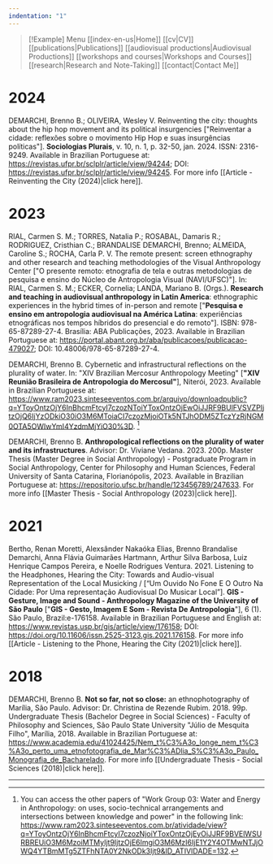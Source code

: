 ```yaml
---
indentation: "1"
---
```

> [!Example] Menu
> [[index-en-us|Home]]   [[cv|CV]]    [[publications|Publications]]   [[audiovisual productions|Audiovisual Productions]]    [[workshops and courses|Workshops and Courses]] [[research|Research and Note-Taking]] [[contact|Contact Me]]

# 2024

DEMARCHI, Brenno B.; OLIVEIRA, Wesley V. Reinventing the city: thoughts about the hip hop movement and its political insurgencies ["Reinventar a cidade: reflexões sobre o movimento Hip Hop e suas insurgências políticas"]. **Sociologias Plurais**, v. 10, n. 1, p. 32-50, jan. 2024. ISSN: 2316-9249. Available in Brazilian Portuguese at: https://revistas.ufpr.br/sclplr/article/view/94244; DOI: https://revistas.ufpr.br/sclplr/article/view/94245. For more info [[Article - Reinventing the City (2024)|click here]].

# 2023

RIAL, Carmen S. M.; TORRES, Natalia P.; ROSABAL, Damaris R.; RODRIGUEZ, Cristhian C.; BRANDALISE DEMARCHI, Brenno; ALMEIDA, Caroline S.; ROCHA, Carla P. V. The remote present: screen ethnography and other research and teaching methodologies of the Visual Anthropology Center ["O presente remoto: etnografia de tela e outras metodologias de pesquisa e ensino do Núcleo de Antropologia Visual (NAVI/UFSC)"]. In: RIAL, Carmen S. M.; ECKER, Cornelia; LANDA, Mariano B. (Orgs.). **Research and teaching in audiovisual anthropology in Latin America**: ethnographic experiences in the hybrid times of in-person and remote ["**Pesquisa e ensino em antropologia audiovisual na América Latina**: experiências etnográficas nos tempos híbridos do presencial e do remoto"]. ISBN: 978-65-87289-27-4. Brasília: ABA Publicações, 2023. Available in Brazilian Portuguese at: https://portal.abant.org.br/aba/publicacoes/publicacao-479027; DOI: 10.48006/978-65-87289-27-4.

DEMARCHI, Brenno B. Cybernetic and infrastructural reflections on the plurality of water. In: "XIV Brazilian Mercosur Anthropology Meeting" [**"XIV Reunião Brasileira de Antropologia do Mercosul"**], Niterói, 2023. Available in Brazilian Portuguese at: https://www.ram2023.sinteseeventos.com.br/arquivo/downloadpublic?q=YToyOntzOjY6InBhcmFtcyI7czozNToiYToxOntzOjEwOiJJRF9BUlFVSVZPIjtzOjQ6IjYzODkiO30iO3M6MToiaCI7czozMjoiOTk5NTJhODM5ZTczYzRjNGM0OTA5OWIwYmI4YzdmMjYiO30%3D. [^1]

DEMARCHI, Brenno B. **Anthropological reflections on the plurality of water and its infrastructures**. Advisor: Dr. Viviane Vedana. 2023. 200p. Master Thesis (Master Degree in Social Anthropology) - Postgraduate Program in Social Anthropology, Center for Philosophy and Human Sciences, Federal University of Santa Catarina, Florianópolis, 2023. Available in Brazilian Portuguese at: https://repositorio.ufsc.br/handle/123456789/247633. For more info [[Master Thesis - Social Anthropology (2023)|click here]].

# 2021

Bertho, Renan Moretti, Alexsânder Nakaóka Elias, Brenno Brandalise Demarchi, Anna Flávia Guimarães Hartmann, Arthur Silva Barbosa, Luiz Henrique Campos Pereira, e Noelle Rodrigues Ventura. 2021. Listening to the Headphones, Hearing the City: Towards and Audio-visual Representation of the Local Musicking / [“Um Ouvido No Fone E O Outro Na Cidade: Por Uma representação Audiovisual Do Musicar Local”]. **GIS - Gesture, Image and Sound - Anthropology Magazine of the University of São Paulo** ["**GIS - Gesto, Imagem E Som - Revista De Antropologia**"], 6 (1). São Paulo, Brazil:e-176158. Available in Brazilian Portuguese and English at: https://www.revistas.usp.br/gis/article/view/176158; DOI: https://doi.org/10.11606/issn.2525-3123.gis.2021.176158. For more info [[Article - Listening to the Phone, Hearing the City (2021)|click here]].

# 2018

DEMARCHI, Brenno B. **Not so far, not so close:** an ethnophotography of Marília, São Paulo. Advisor: Dr. Christina de Rezende Rubim. 2018. 99p. Undergraduate Thesis (Bachelor Degree in Social Sciences) - Faculty of Philosophy and Sciences, São Paulo State University "Júlio de Mesquita Filho", Marília, 2018. Available in Brazilian Portuguese at: https://www.academia.edu/41024425/Nem_t%C3%A3o_longe_nem_t%C3%A3o_perto_uma_etnofotografia_de_Mar%C3%ADlia_S%C3%A3o_Paulo_Monografia_de_Bacharelado. For more info [[Undergraduate Thesis - Social Sciences (2018)|click here]].

---

[^1]: You can access the other papers of "Work Group 03: Water and Energy in Anthropology: on uses, socio-technical arrangements and intersections between knowledge and power" in the following link: https://www.ram2023.sinteseeventos.com.br/atividade/view?q=YToyOntzOjY6InBhcmFtcyI7czozNjoiYToxOntzOjEyOiJJRF9BVElWSURBREUiO3M6MzoiMTMyIjt9IjtzOjE6ImgiO3M6MzI6IjE1Y2Y4OTMwNTJjOWQ4YTBmMTg5ZTFhNTA0Y2NkODk3Ijt9&ID_ATIVIDADE=132.

